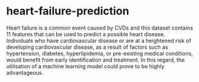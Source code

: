 # heart-failure-prediction

 Heart failure is a common event caused by CVDs and this dataset contains 11 features that can be used to predict a possible heart disease. 
 <br>
 Individuals who have cardiovascular disease or are at a heightened risk of developing cardiovascular disease, as a result of factors such as hypertension, diabetes, hyperlipidemia, or pre-existing medical conditions, would benefit from early identification and treatment. In this regard, the utilisation of a machine learning model could prove to be highly advantageous.
